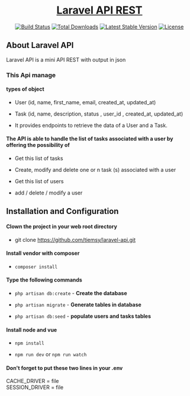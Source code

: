 <h1 align="center"><a href="https://laravel.com" target="_blank">Laravel API REST</a></h1>

<p align="center">
<a href="https://travis-ci.org/laravel/framework"><img src="https://travis-ci.org/laravel/framework.svg" alt="Build Status"></a>
<a href="https://packagist.org/packages/laravel/framework"><img src="https://img.shields.io/packagist/dt/laravel/framework" alt="Total Downloads"></a>
<a href="https://packagist.org/packages/laravel/framework"><img src="https://img.shields.io/packagist/v/laravel/framework" alt="Latest Stable Version"></a>
<a href="https://packagist.org/packages/laravel/framework"><img src="https://img.shields.io/packagist/l/laravel/framework" alt="License"></a>
</p>

## About Laravel API

Laravel API is a mini API REST with output in json

<h3>This Api manage</h3>

<h4>types of object</h4>

- User (id, name, first_name, email, created_at, updated_at)
  
- Task (id, name, description, status , user_id , created_at, updated_at)
  
- It provides endpoints to retrieve the data of a User and a Task.

<h4>The API is able to handle the list of tasks associated with a user by offering the possibility of</h4>

- Get this list of tasks
  
- Create, modify and delete one or n task (s) associated with a user
  
- Get this list of users
  
- add / delete / modify a user

## Installation and Configuration

<h4>Clown the project in your web root directory</h4>

- git clone https://github.com/tiemsy/laravel-api.git

<h4>Install vendor with composer</h4>

- <code>composer install</code>

<h4>Type the following commands</h4>

- <code>php artisan db:create</code> - **Create the database**
  
- <code>php artisan migrate</code> - **Generate tables in database**
  
- <code>php artisan db:seed</code> - **populate users and tasks tables**

<h4>Install node and vue</h4>

- <code>npm install</code>

- <code>npm run dev</code> or <code>npm run watch</code>

<h4>Don't forget to put these two lines in your .env</h4>

<div>CACHE_DRIVER = file</div>
SESSION_DRIVER = file
